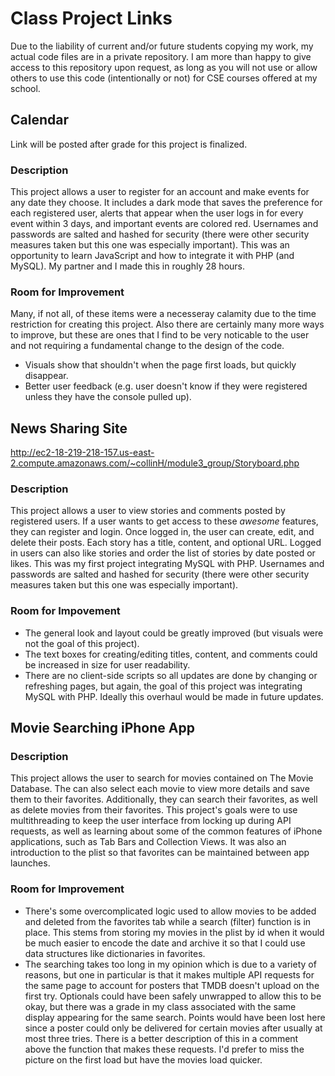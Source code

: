 # Class Project Links

Due to the liability of current and/or future students copying my work, my actual code files are in a private repository. I am more than happy to give access to this repository upon request, as long as you will not use or allow others to use this code (intentionally or not) for CSE courses offered at my school.


## Calendar
Link will be posted after grade for this project is finalized.

### Description

This project allows a user to register for an account and make events for any date they choose. It includes a dark mode that saves the preference for each registered user, alerts that appear when the user logs in for every event within 3 days, and important events are colored red. Usernames and passwords are salted and hashed for security (there were other security measures taken but this one was especially important). This was an opportunity to learn JavaScript and how to integrate it with PHP (and MySQL). My partner and I made this in roughly 28 hours. 

### Room for Improvement

Many, if not all, of these items were a necesseray calamity due to the time restriction for creating this project. Also there are certainly many more ways to improve, but these are ones that I find to be very noticable to the user and not requiring a fundamental change to the design of the code.
* Visuals show that shouldn't when the page first loads, but quickly disappear.
* Better user feedback (e.g. user doesn't know if they were registered unless they have the console pulled up).







## News Sharing Site
http://ec2-18-219-218-157.us-east-2.compute.amazonaws.com/~collinH/module3_group/Storyboard.php

### Description

This project allows a user to view stories and comments posted by registered users. If a user wants to get access to these *awesome* features, they can register and login. Once logged in, the user can create, edit, and delete their posts. Each story has a title, content, and optional URL. Logged in users can also like stories and order the list of stories by date posted or likes. This was my first project integrating MySQL with PHP. Usernames and passwords are salted and hashed for security (there were other security measures taken but this one was especially important).

### Room for Impovement

* The general look and layout could be greatly improved (but visuals were not the goal of this project).
* The text boxes for creating/editing titles, content, and comments could be increased in size for user readability.
* There are no client-side scripts so all updates are done by changing or refreshing pages, but again, the goal of this project was integrating MySQL with PHP. Ideally this overhaul would be made in future updates.




## Movie Searching iPhone App

### Description

This project allows the user to search for movies contained on The Movie Database. The can also select each movie to view more details and save them to their favorites. Additionally, they can search their favorites, as well as delete movies from their favorites. This project's goals were to use multithreading to keep the user interface from locking up during API requests, as well as learning about some of the common features of iPhone applications, such as Tab Bars and Collection Views. It was also an introduction to the plist so that favorites can be maintained between app launches.

### Room for Improvement

* There's some overcomplicated logic used to allow movies to be added and deleted from the favorites tab while a search (filter) function is in place. This stems from storing my movies in the plist by id when it would be much easier to encode the date and archive it so that I could use data structures like dictionaries in favorites.
* The searching takes too long in my opinion which is due to a variety of reasons, but one in particular is that it makes multiple API requests for the same page to account for posters that TMDB doesn't upload on the first try. Optionals could have been safely unwrapped to allow this to be okay, but there was a grade in my class associated with the same display appearing for the same search. Points would have been lost here since a poster could only be delivered for certain movies after usually at most three tries. There is a better description of this in a comment above the function that makes these requests. I'd prefer to miss the picture on the first load but have the movies load quicker.
